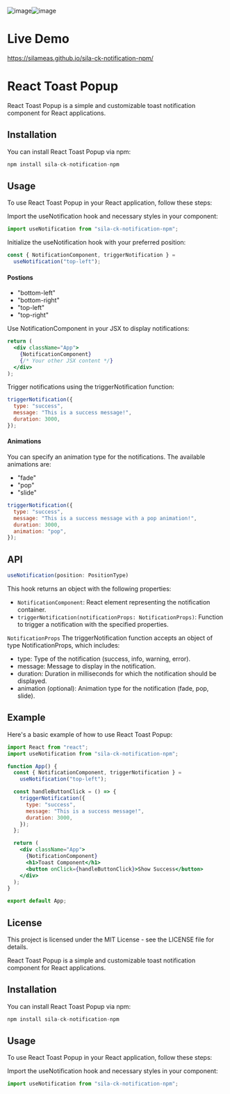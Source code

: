 ![image](https://github.com/user-attachments/assets/9191eea3-3831-4430-8443-0382cd0d02b6)![image](https://github.com/user-attachments/assets/3bad654c-7678-41d3-aa12-217a61ff1565)


# Live Demo 
https://silameas.github.io/sila-ck-notification-npm/

# React Toast Popup

React Toast Popup is a simple and customizable toast notification component for React applications.


## Installation

You can install React Toast Popup via npm:

```jsx
npm install sila-ck-notification-npm
```

## Usage

To use React Toast Popup in your React application, follow these steps:

Import the useNotification hook and necessary styles in your component:

```jsx
import useNotification from "sila-ck-notification-npm";
```

Initialize the useNotification hook with your preferred position:

```jsx
const { NotificationComponent, triggerNotification } =
  useNotification("top-left");
```

#### Postions

- "bottom-left"
- "bottom-right"
- "top-left"
- "top-right"

Use NotificationComponent in your JSX to display notifications:

```jsx
return (
  <div className="App">
    {NotificationComponent}
    {/* Your other JSX content */}
  </div>
);
```

Trigger notifications using the triggerNotification function:

```jsx
triggerNotification({
  type: "success",
  message: "This is a success message!",
  duration: 3000,
});
```

#### Animations

You can specify an animation type for the notifications. The available animations are:

- "fade"
- "pop"
- "slide"

```jsx
triggerNotification({
  type: "success",
  message: "This is a success message with a pop animation!",
  duration: 3000,
  animation: "pop",
});
```

## API

```jsx
useNotification(position: PositionType)
```

This hook returns an object with the following properties:

- `NotificationComponent`: React element representing the notification container.
- `triggerNotification(notificationProps: NotificationProps)`: Function to trigger a notification with the specified properties.

`NotificationProps`
The triggerNotification function accepts an object of type NotificationProps, which includes:

- type: Type of the notification (success, info, warning, error).
- message: Message to display in the notification.
- duration: Duration in milliseconds for which the notification should be displayed.
- animation (optional): Animation type for the notification (fade, pop, slide).

## Example

Here's a basic example of how to use React Toast Popup:

```jsx
import React from "react";
import useNotification from "sila-ck-notification-npm";

function App() {
  const { NotificationComponent, triggerNotification } =
    useNotification("top-left");

  const handleButtonClick = () => {
    triggerNotification({
      type: "success",
      message: "This is a success message!",
      duration: 3000,
    });
  };

  return (
    <div className="App">
      {NotificationComponent}
      <h1>Toast Component</h1>
      <button onClick={handleButtonClick}>Show Success</button>
    </div>
  );
}

export default App;
```

## License

This project is licensed under the MIT License - see the LICENSE file for details.

React Toast Popup is a simple and customizable toast notification component for React applications.


## Installation

You can install React Toast Popup via npm:

```jsx
npm install sila-ck-notification-npm
```

## Usage

To use React Toast Popup in your React application, follow these steps:

Import the useNotification hook and necessary styles in your component:

```jsx
import useNotification from "sila-ck-notification-npm";
```
